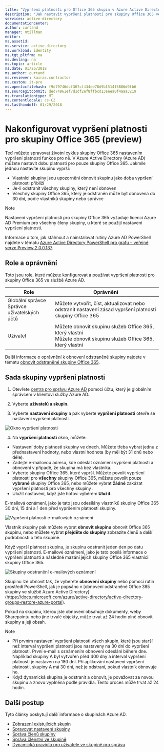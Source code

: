 ```yaml
---
title: "Vypršení platnosti pro Office 365 skupin v Azure Active Directory | Microsoft Docs"
description: "Jak nastavit vypršení platnosti pro skupiny Office 365 ve službě Azure Active Directory (preview)"
services: active-directory
documentationcenter: 
author: curtand
manager: mtillman
editor: 
ms.assetid: 
ms.service: active-directory
ms.workload: identity
ms.tgt_pltfrm: na
ms.devlang: na
ms.topic: article
ms.date: 01/26/2018
ms.author: curtand
ms.reviewer: kairaz.contractor
ms.custom: it-pro
ms.openlocfilehash: f9d79746dcf307cf434ee78d9b1514f5886d9fb6
ms.sourcegitcommit: ded74961ef7d1df2ef8ffbcd13eeea0f4aaa3219
ms.translationtype: MT
ms.contentlocale: cs-CZ
ms.lasthandoff: 01/29/2018
---
```

# <a name="configure-expiration-for-office-365-groups-preview"></a>Nakonfigurovat vypršení platnosti pro skupiny Office 365 (preview)

Teď můžete spravovat životní cyklus skupiny Office 365 nastavením vypršení platnosti funkce pro ně. V Azure Active Directory (Azure AD) můžete nastavit dobu platnosti pro pouze skupiny Office 365. Jakmile jednou nastavíte skupinu vyprší:
-   Vlastníci skupiny jsou upozorněni obnovit skupinu jako doba vypršení platnosti přiblíží
-   Je-li odstranit všechny skupiny, který není obnoven
-   Všechny skupiny Office 365, který je odstraněn může být obnovena do 30 dní, podle vlastníků skupiny nebo správce

> [!NOTE]
> Nastavení vypršení platnosti pro skupiny Office 365 vyžaduje licenci Azure AD Premium pro všechny členy skupiny, u které se použijí nastavení vypršení platnosti.

Informace o tom, jak stáhnout a nainstalovat rutiny Azure AD PowerShell najdete v tématu [Azure Active Directory PowerShell pro grafu – veřejné verze Preview 2.0.0.137](https://www.powershellgallery.com/packages/AzureADPreview/2.0.0.137).

## <a name="roles-and-permissions"></a>Role a oprávnění
Toto jsou role, které můžete konfigurovat a používat vypršení platnosti pro skupiny Office 365 ve službě Azure AD.

Role | Oprávnění
-------- | --------
Globální správce<br>Správce uživatelských účtů | Můžete vytvořit, číst, aktualizovat nebo odstranit nastavení zásad vypršení platnosti skupiny Office 365
Uživatel | Můžete obnovit skupinu služeb Office 365, který vlastní<br>Můžete obnovit skupinu služeb Office 365, který vlastní

Další informace o oprávnění k obnovení odstraněné skupiny najdete v tématu [obnovit odstraněné skupiny Office 365](active-directory-groups-restore-azure-portal.md).

## <a name="set-group-expiration"></a>Sada skupiny vypršení platnosti

1. Otevřete [centra pro správu Azure AD](https://aad.portal.azure.com) pomocí účtu, který je globálním správcem v klientovi služby Azure AD.

2. Vyberte **uživatelů a skupin**.

3. Vyberte **nastavení skupiny** a pak vyberte **vypršení platnosti** otevře se nastavení vypršení platnosti.
  
  ![Okno vypršení platnosti](./media/active-directory-groups-lifecycle-azure-portal/expiration-settings.png)

4. Na **vypršení platnosti** okno, můžete:

  * Nastavení doby platnosti skupiny ve dnech. Můžete třeba vybrat jednu z přednastavení hodnoty, nebo vlastní hodnota (by měl být 31 dnů nebo déle). 
  * Zadejte e-mailovou adresu, kde odeslat oznámení vypršení platnosti a obnovení v případě, že skupina má bez vlastníka. 
  * Vyberte skupiny Office 365, které vyprší. Můžete povolit vypršení platnosti pro **všechny** skupiny Office 365, můžete povolit pouze **vybrané** skupiny Office 365, nebo můžete vybrat **žádné** zakázat vypršení platnosti pro všechny skupiny .
  * Uložit nastavení, když jste hotovi výběrem **Uložit**.


E-mailová oznámení, jako je tato jsou odesílány vlastníků skupiny Office 365 30 dní, 15 dní a 1 den před vypršením platnosti skupiny.

![Vypršení platnosti e-mailových oznámení](./media/active-directory-groups-lifecycle-azure-portal/expiration-notification.png)

Vlastník skupiny pak můžete vybrat **obnovit skupinu** obnovit Office 365 skupinu, nebo můžete vybrat **přejděte do skupiny** zobrazíte členů a další podrobnosti o této skupině.

Když vyprší platnost skupinu, je skupinu odstranit jeden den po datu vypršení platnosti. E-mailové oznámení, jako je tato posílá informace o vypršení platnosti a následné mazání jejich skupiny Office 365 vlastníci skupiny Office 365.

![Skupiny odstranění e-mailových oznámení](./media/active-directory-groups-lifecycle-azure-portal/deletion-notification.png)

Skupinu lze obnovit tak, že vyberete **obnovení skupiny** nebo pomocí rutin prostředí PowerShell, jak je popsáno v [obnovení odstraněné Office 365 skupiny ve službě Azure Active Directory] (https://docs.microsoft.com/azure/active-directory/active-directory-groups-restore-azure-portal).
    
Pokud na skupinu, kterou jste obnovení obsahuje dokumenty, weby Sharepointu nebo jiné trvalé objekty, může trvat až 24 hodin plně obnovit skupiny a její obsah.

> [!NOTE]
> * Při prvním nastavení vypršení platnosti všech skupin, které jsou starší než interval vypršení platnosti jsou nastaveny na 30 dní do vypršení platnosti. První e-mail s oznámením obnovení odeslání během dne. 
>   Například skupiny A byl vytvořen před 400 dny a interval vypršení platnosti je nastaven na 180 dní. Při aplikování nastavení vypršení platnosti, skupiny A má 30 dní, než je odstraní, pokud vlastník obnovuje ho.
> * Když dynamická skupina je odstranit a obnovit, je považovat za novou skupinu a znovu vyplněna podle pravidla. Tento proces může trvat až 24 hodin.

## <a name="next-steps"></a>Další postup
Tyto články poskytují další informace o skupinách Azure AD.

* [Zobrazení existujících skupin](active-directory-groups-view-azure-portal.md)
* [Spravovat nastavení skupiny](active-directory-groups-settings-azure-portal.md)
* [Správa členů skupiny](active-directory-groups-members-azure-portal.md)
* [Správa členství ve skupině](active-directory-groups-membership-azure-portal.md)
* [Dynamická pravidla pro uživatele ve skupině pro správu](active-directory-groups-dynamic-membership-azure-portal.md)
